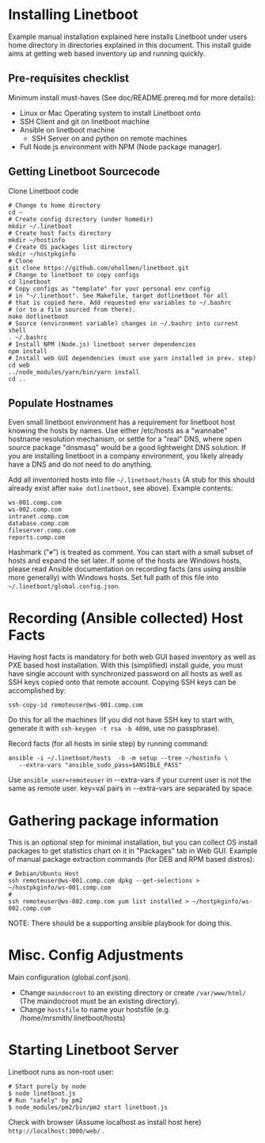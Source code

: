 # Installing Linetboot

Example manual installation explained here installs Linetboot under users
home directory in directories explained in this document.
This install guide aims at getting web based inventory up and running quickly.

## Pre-requisites checklist

Minimum install must-haves (See doc/README.prereq.md for more details):

- Linux or Mac Operating system to install Linetboot onto
- SSH Client and git on linetboot machine
- Ansible on linetboot machine
  - SSH Server on and python on remote machines
- Full Node.js environment with NPM (Node package manager).

## Getting Linetboot Sourcecode

Clone Linetboot code
```
# Change to home directory
cd ~
# Create config directory (under homedir)
mkdir ~/.linetboot
# Create host facts directory
mkdir ~/hostinfo
# Create OS packages list directory
mkdir ~/hostpkginfo
# Clone
git clone https://github.com/ohollmen/linetboot.git
# Change to linetboot to copy configs
cd linetboot
# Copy configs as "template" for your personal env config
# in "~/.linetboot". See Makefile, target dotlinetboot for all
# that is copied here. Add requested env variables to ~/.bashrc
# (or to a file sourced from there).
make dotlinetboot
# Source (environment variable) changes in ~/.bashrc into current shell
. ~/.bashrc
# Install NPM (Node.js) linetboot server dependencies
npm install
# Install web GUI dependencies (must use yarn installed in prev. step)
cd web
../node_modules/yarn/bin/yarn install
cd ..

```

## Populate Hostnames

Even small linetboot environment has a requirement for linetboot host knowing
the hosts by names. Use either /etc/hosts as a "wannabe" hostname resolution
mechanism, or settle for a "real" DNS, where open source package "dnsmasq" would be a good lightweight DNS solution. If you are installing linetboot in a company environment, you likely already have a DNS and do not need to do anything.

Add all inventoried hosts into file `~/.linetboot/hosts` (A stub for this should already exist after `make dotlinetboot`, see above). Example contents:

```
ws-001.comp.com
ws-002.comp.com
intranet.comp.com
database.comp.com
fileserver.comp.com
reports.comp.com
```

Hashmark ("`#`") is treated as comment. You can start with a small subset
of hosts and expand the set later.
If some of the hosts are Windows hosts, please read Ansible documentation
on recording facts (ans using ansible more generally) with Windows hosts.
Set full path of this file into `~/.linetboot/global.config.json`.

# Recording (Ansible collected) Host Facts

Having host facts is mandatory for both web GUI based inventory as well as
PXE based host installation. With this (simplified) install guide, you must
have single account with synchronized password on all hosts as well as SSH keys
copied onto that remote account. Copying SSH keys can be accomplished by:

    ssh-copy-id remoteuser@ws-001.comp.com
    
Do this for all the machines (If you did not have SSH key to start with, generate it with `ssh-keygen -t rsa -b 4096`, use no passphrase).

Record facts (for all hosts in sinle step) by running command:

    ansible -i ~/.linetboot/hosts  -b -m setup --tree ~/hostinfo \
       --extra-vars "ansible_sudo_pass=$ANSIBLE_PASS"

Use `ansible_user=remoteuser` in --extra-vars if your current user is not
the same as remote user. key=val pairs in --extra-vars are separated by space.

# Gathering package information

This is an optional step for minimal installation, but you can collect
OS install packages to get statistics chart on it in "Packages" tab in Web GUI.
Example of manual package extraction commands (for DEB and RPM based distros):

    # Debian/Ubuntu Host
    ssh remoteuser@ws-001.comp.com dpkg --get-selections > ~/hostpkginfo/ws-001.comp.com
    # 
    ssh remoteuser@ws-002.comp.com yum list installed > ~/hostpkginfo/ws-002.comp.com

NOTE: There should be a supporting ansible playbook for doing this.

# Misc. Config Adjustments

Main configuration (global.conf.json).
- Change `maindocroot` to an existing directory or create `/var/www/html/` (The
  maindocroot must be an existing directory).
- Change `hostsfile` to name your hostsfile (e.g. /home/mrsmith/.linetboot/hosts)

# Starting Linetboot Server

Linetboot runs as non-root user:

    # Start purely by node
    $ node linetboot.js
    # Run "safely" by pm2
    $ node_modules/pm2/bin/pm2 start linetboot.js

Check with browser (Assume localhost as install host here) `http://localhost:3000/web/` .
